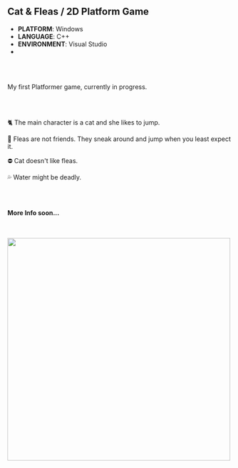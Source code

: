 ## Cat & Fleas / 2D Platform Game
* **PLATFORM**: Windows
* **LANGUAGE**: C++
* **ENVIRONMENT**: Visual Studio
* 
<br>
<br>
  
My first Platformer game, currently in progress. 

<br>
<br>

🐈 The main character is a cat and she likes to jump. 

🦟 Fleas are not friends. They sneak around and jump when you least expect it.

⛔ Cat doesn't like fleas.

💦 Water might be deadly.

<br>
<br>

**More Info soon...**

<br>
<br>

<img src=".github/kitty_short2.gif" width="500">
